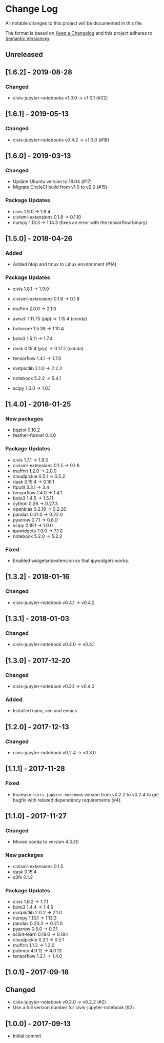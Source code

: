 # Change Log
All notable changes to this project will be documented in this file.

The format is based on [Keep a Changelog](http://keepachangelog.com/)
and this project adheres to [Semantic Versioning](http://semver.org/).

## Unreleased

## [1.6.2] - 2019-08-28
### Changed
- civis-jupyter-notebooks v1.0.0 -> v1.0.1 (#22)

## [1.6.1] - 2019-05-13
### Changed
- civis-jupyter-notebooks v0.4.2 -> v1.0.0 (#18)

## [1.6.0] - 2019-03-13
### Changed
- Update Ubuntu version to 18.04 (#17)
- Migrate CircleCI build from v1.0 to v2.0 (#15)

### Package Updates
- civis 1.9.0 -> 1.9.4
- civisml-extensions 0.1.8 -> 0.1.10
- numpy 1.13.3 -> 1.14.3 (fixes an error with the tensorflow binary)


## [1.5.0] - 2018-04-26
### Added
- Added htop and tmux to Linux environment (#14)

### Package Updates
- civis 1.8.1 -> 1.9.0
- civisml-extensions 0.1.6 -> 0.1.8
- muffnn 2.0.0 -> 2.1.0

- awscli 1.11.75 (pip) -> 1.15.4 (conda)
- botocore 1.5.38 -> 1.10.4
- boto3 1.5.11 -> 1.7.4
- dask 0.15.4 (pip) -> 0.17.2 (conda)
- tensorflow 1.4.1 -> 1.7.0
- matplotlib 2.1.0 -> 2.2.2
- notebook 5.2.2 -> 5.4.1
- scipy 1.0.0 -> 1.0.1

## [1.4.0] - 2018-01-25
### New packages
- bqplot 0.10.2
- feather-format 0.4.0

### Package Updates
- civis 1.7.1 -> 1.8.0
- civisml-extensions 0.1.5 -> 0.1.6
- muffnn 1.2.0 -> 2.0.0
- cloudpickle 0.5.1 -> 0.5.2
- dask 0.15.4 -> 0.16.1
- ftputil 3.3.1 -> 3.4
- tensorflow 1.4.0 -> 1.4.1
- boto3 1.4.5 -> 1.5.11
- cython 0.26 -> 0.27.3
- openblas 0.2.19 -> 0.2.20
- pandas 0.21.0 -> 0.22.0
- pyarrow 0.7.1 -> 0.8.0
- scipy 0.19.1 -> 1.0.0
- ipywidgets 7.0.0 -> 7.1.0
- notebook 5.2.0 -> 5.2.2

### Fixed
- Enabled widgetsnbextension so that ipywidgets works.

## [1.3.2] - 2018-01-16

### Changed
- civis-jupyter-notebook v0.4.1 -> v0.4.2

## [1.3.1] - 2018-01-03

### Changed
- civis-jupyter-notebook v0.4.0 -> v0.4.1

## [1.3.0] - 2017-12-20

### Changed
- civis-jupyter-notebook v0.3.1 -> v0.4.0

### Added
- Installed nano, vim and emacs

## [1.2.0] - 2017-12-13

### Changed
- civis-jupyter-notebook v0.2.4 -> v0.3.0

## [1.1.1] - 2017-11-28

### Fixed
- Increase ``civis-jupyter-notebook`` version from v0.2.2 to v0.2.4 to get bugfix with relaxed dependency requirements (#4).

## [1.1.0] - 2017-11-27

### Changed
- Moved conda to version 4.3.30

### New packages
- civisml-extensions 0.1.5
- dask 0.15.4
- s3fs 0.1.2

### Package Updates
- civis 1.6.2 -> 1.7.1
- boto3 1.4.4 -> 1.4.5
- matplotlib 2.0.2 -> 2.1.0
- numpy 1.13.1 -> 1.13.3
- pandas 0.20.3 -> 0.21.0
- pyarrow 0.5.0 -> 0.7.1
- scikit-learn 0.19.0 -> 0.19.1
- cloudpickle 0.3.1 -> 0.5.1
- muffnn 1.1.2 -> 1.2.0
- pubnub 4.0.12 -> 4.0.13
- tensorflow 1.2.1 -> 1.4.0

## [1.0.1] - 2017-09-18

## Changed
- civis-jupyter-notebook v0.2.0 -> v0.2.2 (#2)
- Use a full version number for civis-jupyter-notebook (#2).

## [1.0.0] - 2017-09-13

- Initial commit
